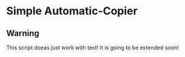 # Simple Automatic-Copier

## Warning 
This script doeas just work with text! It is going to be extended soon!
